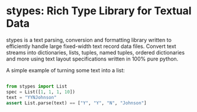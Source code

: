 stypes: Rich Type Library for Textual Data
======

stypes is a text parsing, conversion and formatting library written to
efficiently handle large fixed-width text record data files. Convert text
streams into dictionaries, lists, tuples, named tuples, ordered dictionaries
and more using text layout specifications written in 100% pure python.

A simple example of turning some text into a list:

```python

from stypes import List
spec = List([1, 1, 1, 10])
text = "YYNJohnson"
assert List.parse(text) == ["Y", "Y", "N", "Johnson"]
```


